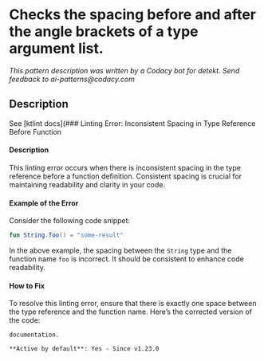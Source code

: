 # Checks the spacing before and after the angle brackets of a type argument list.

_This pattern description was written by a Codacy bot for detekt. Send feedback to ai-patterns@codacy.com_

## Description

See [ktlint docs](### Linting Error: Inconsistent Spacing in Type Reference Before Function

#### Description
This linting error occurs when there is inconsistent spacing in the type reference before a function definition. Consistent spacing is crucial for maintaining readability and clarity in your code. 

#### Example of the Error
Consider the following code snippet:

```kotlin
fun String.foo() = "some-result"
```

In the above example, the spacing between the `String` type and the function name `foo` is incorrect. It should be consistent to enhance code readability.

#### How to Fix
To resolve this linting error, ensure that there is exactly one space between the type reference and the function name. Here’s the corrected version of the code:

```) for
documentation.

**Active by default**: Yes - Since v1.23.0 
